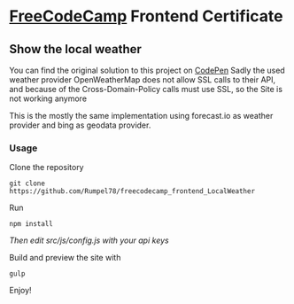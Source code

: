 # [FreeCodeCamp](https://www.freecodecamp.com) Frontend Certificate
##  Show the local weather 

You can find the original solution to this project on [CodePen](https://codepen.io/Rumpel78/pen/KdVGPr) 
Sadly the used weather provider OpenWeatherMap does not allow SSL calls to their API, and because of the Cross-Domain-Policy calls must use SSL, so the Site is not working anymore

This is the mostly the same implementation using forecast.io as weather provider and bing as geodata provider.

### Usage
Clone the repository

    git clone https://github.com/Rumpel78/freecodecamp_frontend_LocalWeather

Run

    npm install

_Then edit src/js/config.js with your api keys_

Build and preview the site with

    gulp

Enjoy!
